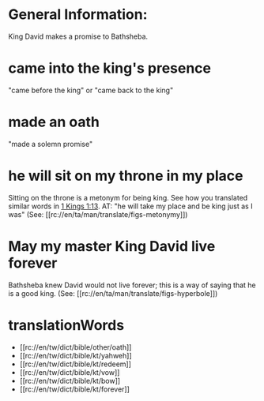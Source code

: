 # General Information:

King David makes a promise to Bathsheba.

# came into the king's presence

"came before the king" or "came back to the king"

# made an oath

"made a solemn promise"

# he will sit on my throne in my place

Sitting on the throne is a metonym for being king. See how you translated similar words in [1 Kings 1:13](./13.md). AT: "he will take my place and be king just as I was" (See: [[rc://en/ta/man/translate/figs-metonymy]])

# May my master King David live forever

Bathsheba knew David would not live forever; this is a way of saying that he is a good king. (See: [[rc://en/ta/man/translate/figs-hyperbole]])

# translationWords

* [[rc://en/tw/dict/bible/other/oath]]
* [[rc://en/tw/dict/bible/kt/yahweh]]
* [[rc://en/tw/dict/bible/kt/redeem]]
* [[rc://en/tw/dict/bible/kt/vow]]
* [[rc://en/tw/dict/bible/kt/bow]]
* [[rc://en/tw/dict/bible/kt/forever]]